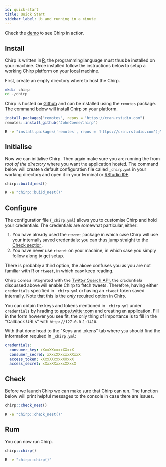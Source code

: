```yaml
---
id: quick-start
title: Quick Start
sidebar_label: Up and running in a minute
---
```


Check the [demo](https://shiny.john-coene/chirp) to see Chirp in action.

## Install

Chirp is written in [R](https://www.r-project.org/), the programming language must thus be installed on your machine. Once installed follow the instructions below to setup a working Chirp platform on your local machine.

First, create an empty directory where to host the Chirp.

```bash
mkdir chirp
cd ./chirp
```

Chirp is hosted on [Github](https://github.com/JohnCoene/chirp) and can be installed using the `remotes` package. The command below will install Chirp on your platform.

<!--DOCUSAURUS_CODE_TABS-->
<!--R-->
```r
install.packages("remotes", repos = "https://cran.rstudio.com")
remotes::install_github('JohnCoene/chirp')
```
<!--Terminal-->
```bash
R -e "install.packages('remotes', repos = 'https://cran.rstudio.com');\remotes::install_github('JohnCoene/chirp')"
```

<!--END_DOCUSAURUS_CODE_TABS-->

## Initialise

Now we can initialise Chirp. Then again make sure you are running the from _root of the directory_ where you want the application hosted. The command below will create a default configuration file called `_chirp.yml` in your working directory and open it in your terminal or [RStudio IDE](https://www.rstudio.com/products/rstudio/).

<!--DOCUSAURUS_CODE_TABS-->
<!--R-->
```r
chirp::build_nest()
```
<!--Terminal-->
```bash
R -e "chirp::build_nest()"
```

<!--END_DOCUSAURUS_CODE_TABS-->

## Configure

The configuration file (`_chirp.yml`) allows you to customise Chirp and hold your credentials. The credentials are somewhat particular, either:

1. You have already used the `rtweet` package in which case Chirp will use your internally saved credentials: you can thus jump straight to the [Check section](#check).
2. You have never use `rtweet` on your machine, in which case you simply follow along to get setup.

There is probably a third option, the above confuses you as you are not familiar with R or `rtweet`, in which case keep reading.

Chirp comes integrated with the [Twitter Search API](https://developer.twitter.com/en/docs/tweets/search/api-reference/get-search-tweets.html), the credentials discussed above will enable Chirp to fetch tweets. Therefore, having either `credentials` specified in `_chirp.yml` or having an `rtweet` token saved internally. Note that this is the _only_ required option in Chirp.

You can obtain the keys and tokens mentioned in `_chirp.yml` under `credentials` by heading to [apps.twitter.com](https://apps.twitter.com) and creating an application. Fill in the form however you see fit, the only thing of importance is to fill in the "Callback URLs" with `http://127.0.0.1:1410`.

With that done head to the "Keys and tokens" tab where you should find the information required in `_chirp.yml`:

```yaml
credentials:                    
  consumer_key: xXxxXXxxxxXXxxX
  consumer_secret: xXxxXXxxxxXXxxX
  access_token: xXxxXXxxxxXXxxX
  access_secret: xXxxXXxxxxXXxxX
```

## Check

Before we launch Chirp we can make sure that Chirp can run. The function below will print helpful messages to the console in case there are issues.

<!--DOCUSAURUS_CODE_TABS-->
<!--R-->
```r
chirp::check_nest()
```
<!--Terminal-->
```bash
R -e "chirp::check_nest()"
```

<!--END_DOCUSAURUS_CODE_TABS-->

## Rum

You can now run Chirp.

<!--DOCUSAURUS_CODE_TABS-->
<!--R-->
```r
chirp::chirp()
```
<!--Terminal-->
```bash
R -e "chirp::chirp()"
```

<!--END_DOCUSAURUS_CODE_TABS-->

